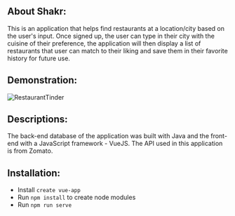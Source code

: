## About Shakr:

This is an application that helps find restaurants at a location/city based on the user's input. Once signed up, the user can type in their city with the cuisine of their preference, the application will then display a list of restaurants that user can match to their liking and save them in their favorite history for future use. 

## Demonstration:
![RestaurantTinder](public/Shakr_Demo.png)

## Descriptions:

The back-end database of the application was built with Java and the front-end with a JavaScript framework - VueJS. The API used in this application is from Zomato.

## Installation:
- Install `create vue-app`
- Run `npm install` to create node modules
- Run `npm run serve`
